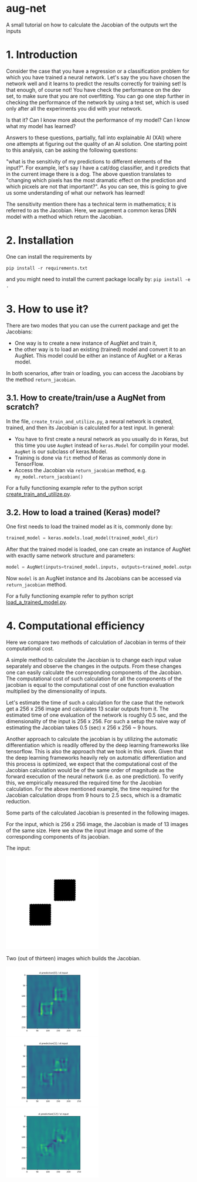 # aug-net
A small tutorial on how to calculate the Jacobian of the outputs wrt the inputs


# 1. Introduction

Consider the case that you have a regression or a classification problem for which you have trained a neural network. Let's say the you have chosen the network well and it learns to predict the results correctly for training set! Is that enough, of course not! You have check the performance on the dev set, to make sure that you are not overfitting. You can go one step further in checking the performance of the network by using a test set, which is used only after all the experiments you did with your network.

Is that it? Can I know more about the performance of my model? Can I know what my model has learned?

Answers to these questions, partially, fall into explainable AI (XAI) where one attempts at figuring out the quality of an AI solution. One starting point to this analysis, can be asking the following questions:

"what is the sensitivity of my predictions to different elements of the input?". For example, let's say I have a cat/dog classifier, and it predicts that in the current image there is a dog. The above question translates to "changing which pixels has the most dramatic effect on the prediction and which picxels are not that important?". As you can see, this is going to give us some understanding of what our network has learned!


The sensitivity mention there has a technical term in mathematics; it is referred to as the Jacobian. Here, we augement a common keras DNN model with a method which return the Jacobian.

# 2. Installation
One can install the requirements by 

```
pip install -r requirements.txt
```

and you might need to install the current package locally by:
```pip install -e .```
# 3. How to use it?
There are two modes that you can use the current package and get the Jacobians:
* One way is to create a new instance of
AugNet and train it, 
* the other way is to load an existing (trained) model and convert it to an AugNet. This model could be either an 
instance of AugNet or a Keras model.

In both scenarios, after train or loading, you can access the Jacobians by the method ```return_jacobian```.
## 3.1. How to create/train/use a AugNet from scratch?
In the file, ```create_train_and_utilize.py```, a neural network is created, trained, and then its Jacobian is calculated for a test input. In general:
* You have to first create a neural network as you usually do in Keras, but this time you use ```AugNet``` instead of ```keras.Model``` for compilin your model. ```AugNet``` is our subclass of keras.Model.
* Training is done via ```fit``` method of Keras as commonly done in TensorFlow.
* Access the Jacobian via ```return_jacobian``` method, e.g. ```my_model.return_jacobian()```

For a fully functioning example refer to the python script [create_train_and_utilize.py](create_train_and_utilize.py).
## 3.2. How to load a trained (Keras) model?
One first needs to load the trained model as it is, commonly done by:
```python
trained_model = keras.models.load_model(trained_model_dir)
```
After that the trained model is loaded, one can create an instance of AugNet with exactly same network structure and
parameters:
```python
model = AugNet(inputs=trained_model.inputs, outputs=trained_model.outputs)
```

Now ```model``` is an AugNet instance and its Jacobians can be accessed via ```return_jacobian``` method. 

For a fully functioning example refer to python script [load_a_trained_model.py](./load_a_trained_model.py).

# 4. Computational efficiency
Here we compare two methods of calculation of Jacobian in terms of their computational cost.

A simple method to calculate the Jacobian is to change each input value separately
and observe the changes in the outputs. From these changes one can easily calculate the corresponding components of the Jacobian.
The computational cost of such calculation for all the components of the jacobian is equal to the
computational cost of one function evaluation multiplied by the dimensionality of inputs. 

Let's estimate the time of such a calculation for the case that the network get a 256 x 256 image and calculates
13 scalar outputs from it. The estimated time of one evaluation of the network is roughly 0.5 sec, and the dimensionality of
the input is 256 x 256. For such a setup the naive way of estimating the Jacobian takes 0.5 (sec) x 256 x 256 ~ 9 hours.

Another approach to calculate the jacobian is by utilizing the automatic differentiation which is  readily offered by 
the deep learning frameworks like tensorflow. This is also the approach that we took in this work. Given that the deep learning
frameworks heavily rely on automatic differentiation and this process is optimized, we expect that the computational
cost of the Jacobian calculation would be of the same order of magnitude as the forward execution of the neural network
(i.e. as one prediction). To verify this, we empirically measured the required time for the Jacobian calculation. 
For the above mentioned example, the time required for the Jacobian calculation drops from 9 hours to 2.5 secs, which is a dramatic 
reduction.

Some parts of the calculated Jacobian is presented in the following images.

For the input, which is 256 x 256 image, the Jacobian is made of 13 images of the same size. Here we show 
the input image and some of the corresponding components of its jacobian.

The input:

<img src="./sample_input/sample_input.jpg" width="50%">

Two (out of thirteen) images which builds the Jacobian. 

<img src="./jacobian_results/d_pred_0d_image.png" width="50%">
<img src="./jacobian_results/d_pred_1d_image.png" width="50%">
<img src="./jacobian_results/d_pred_12d_image.png" width="50%">

